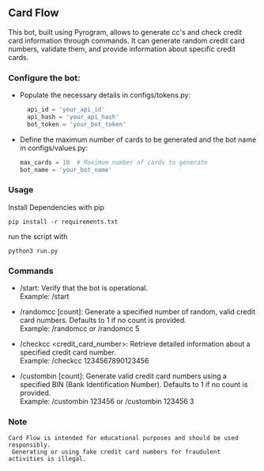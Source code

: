 ## Card Flow

This bot, built using Pyrogram, allows to generate cc's and check credit card information through commands.
It can generate random credit card numbers, validate them, and provide information about specific credit cards.

### Configure the bot:
  - Populate the necessary details in configs/tokens.py:
    ```py
      api_id = 'your_api_id'
      api_hash = 'your_api_hash'
      bot_token = 'your_bot_token'
    ```
  - Define the maximum number of cards to be generated and the bot name in configs/values.py:
    ```py
    max_cards = 10  # Maximum number of cards to generate
    bot_name = 'your_bot_name'
    ```
### Usage
Install Dependencies with pip
```
pip install -r requirements.txt
```

run the script with

```
python3 run.py
```
### Commands

  - /start: Verify that the bot is operational.<br>
        Example: /start

  - /randomcc [count]: Generate a specified number of random, valid credit card numbers. Defaults to 1 if no count is provided.<br>
        Example: /randomcc or /randomcc 5

  - /checkcc <credit_card_number>: Retrieve detailed information about a specified credit card number.<br>
        Example: /checkcc 1234567890123456

  - /custombin <BIN> [count]: Generate valid credit card numbers using a specified BIN (Bank Identification Number). Defaults to 1 if no count is provided.<br>
        Example: /custombin 123456 or /custombin 123456 3

### Note

```LICENSE
Card Flow is intended for educational purposes and should be used responsibly.
 Generating or using fake credit card numbers for fraudulent activities is illegal.
```
